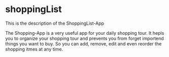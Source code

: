 # shoppingList
This is the description of the ShoppingList-App

The Shopping-App is a very useful app for your daily shopping tour.
It hepls you to organize your shopping tour and prevents you from
forget importend things you want to buy. So you can add, remove, edit
and even reorder the shopping itmes at any time. 
